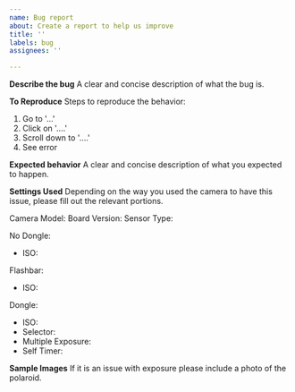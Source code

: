 ```yaml
---
name: Bug report
about: Create a report to help us improve
title: ''
labels: bug
assignees: ''

---
```


**Describe the bug**
A clear and concise description of what the bug is.

**To Reproduce**
Steps to reproduce the behavior:
1. Go to '...'
2. Click on '....'
3. Scroll down to '....'
4. See error

**Expected behavior**
A clear and concise description of what you expected to happen.

**Settings Used**
Depending on the way you used the camera to have this issue, please fill out the relevant portions.

Camera Model:
Board Version:
Sensor Type:
 
No Dongle:
- ISO:

Flashbar:
- ISO:

Dongle:
- ISO:
- Selector:
- Multiple Exposure:
- Self Timer:

**Sample Images**
If it is an issue with exposure please include a photo of the polaroid.
